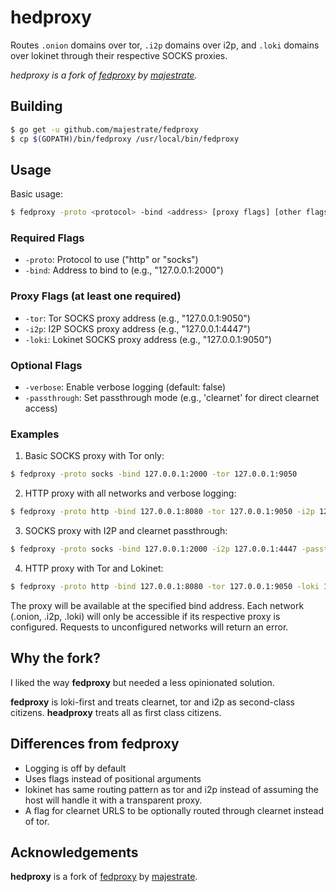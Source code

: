 # hedproxy

Routes `.onion` domains over tor, `.i2p` domains over i2p, and `.loki` domains over lokinet through their respective SOCKS proxies. 

*hedproxy is a fork of [fedproxy](https://github.com/majestrate/fedproxy) by [majestrate](https://github.com/majestrate).* 

## Building

```bash
$ go get -u github.com/majestrate/fedproxy
$ cp $(GOPATH)/bin/fedproxy /usr/local/bin/fedproxy
```

## Usage

Basic usage:
```bash
$ fedproxy -proto <protocol> -bind <address> [proxy flags] [other flags]
```

### Required Flags
- `-proto`: Protocol to use ("http" or "socks")
- `-bind`: Address to bind to (e.g., "127.0.0.1:2000")

### Proxy Flags (at least one required)
- `-tor`: Tor SOCKS proxy address (e.g., "127.0.0.1:9050")
- `-i2p`: I2P SOCKS proxy address (e.g., "127.0.0.1:4447")
- `-loki`: Lokinet SOCKS proxy address (e.g., "127.0.0.1:9050")

### Optional Flags
- `-verbose`: Enable verbose logging (default: false)
- `-passthrough`: Set passthrough mode (e.g., 'clearnet' for direct clearnet access)

### Examples

1. Basic SOCKS proxy with Tor only:
```bash
$ fedproxy -proto socks -bind 127.0.0.1:2000 -tor 127.0.0.1:9050
```

2. HTTP proxy with all networks and verbose logging:
```bash
$ fedproxy -proto http -bind 127.0.0.1:8080 -tor 127.0.0.1:9050 -i2p 127.0.0.1:4447 -loki 127.0.0.1:9050 -verbose
```

3. SOCKS proxy with I2P and clearnet passthrough:
```bash
$ fedproxy -proto socks -bind 127.0.0.1:2000 -i2p 127.0.0.1:4447 -passthrough=clearnet
```

4. HTTP proxy with Tor and Lokinet:
```bash
$ fedproxy -proto http -bind 127.0.0.1:8080 -tor 127.0.0.1:9050 -loki 127.0.0.1:9050
```

The proxy will be available at the specified bind address. Each network (.onion, .i2p, .loki) will only be accessible if its respective proxy is configured. Requests to unconfigured networks will return an error.

## Why the fork?
I liked the way **fedproxy** but needed a less opinionated solution.

**fedproxy** is loki-first and treats clearnet, tor and i2p as second-class citizens. 
**headproxy** treats all as first class citizens.

## Differences from fedproxy

- Logging is off by default
- Uses flags instead of positional arguments
- lokinet has same routing pattern as tor and i2p instead of assuming the host will handle it with a transparent proxy.
- A flag for clearnet URLS to be optionally routed through clearnet instead of tor.

## Acknowledgements

**hedproxy** is a fork of [fedproxy](https://github.com/majestrate/fedproxy) by [majestrate](https://github.com/majestrate). 
